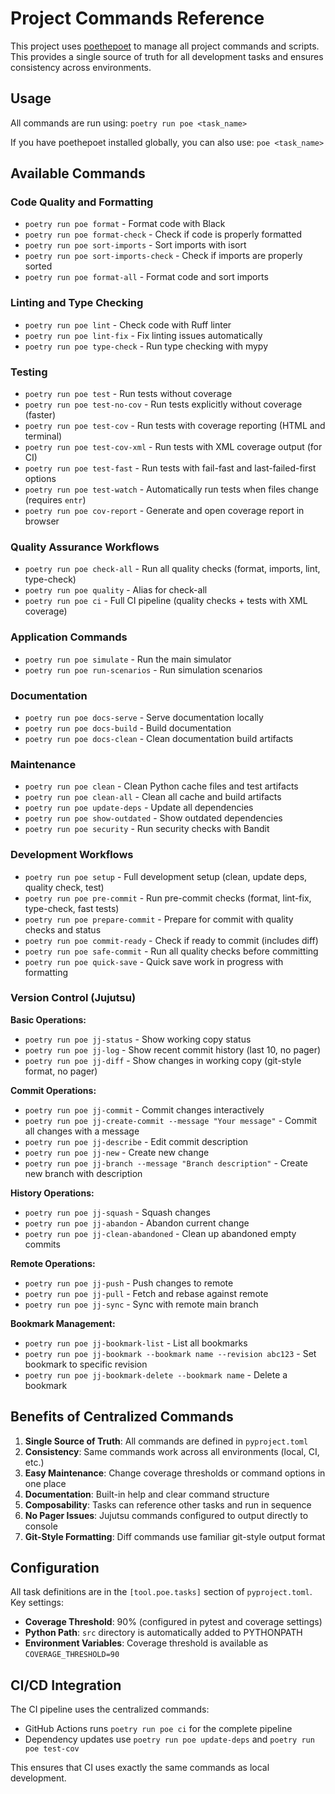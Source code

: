 # Project Commands Reference

This project uses [poethepoet](https://github.com/nat-n/poethepoet) to manage all project commands and scripts. This provides a single source of truth for all development tasks and ensures consistency across environments.

## Usage

All commands are run using: `poetry run poe <task_name>`

If you have poethepoet installed globally, you can also use: `poe <task_name>`

## Available Commands

### Code Quality and Formatting

- `poetry run poe format` - Format code with Black
- `poetry run poe format-check` - Check if code is properly formatted
- `poetry run poe sort-imports` - Sort imports with isort
- `poetry run poe sort-imports-check` - Check if imports are properly sorted
- `poetry run poe format-all` - Format code and sort imports

### Linting and Type Checking

- `poetry run poe lint` - Check code with Ruff linter
- `poetry run poe lint-fix` - Fix linting issues automatically
- `poetry run poe type-check` - Run type checking with mypy

### Testing

- `poetry run poe test` - Run tests without coverage
- `poetry run poe test-no-cov` - Run tests explicitly without coverage (faster)
- `poetry run poe test-cov` - Run tests with coverage reporting (HTML and terminal)
- `poetry run poe test-cov-xml` - Run tests with XML coverage output (for CI)
- `poetry run poe test-fast` - Run tests with fail-fast and last-failed-first options
- `poetry run poe test-watch` - Automatically run tests when files change (requires `entr`)
- `poetry run poe cov-report` - Generate and open coverage report in browser

### Quality Assurance Workflows

- `poetry run poe check-all` - Run all quality checks (format, imports, lint, type-check)
- `poetry run poe quality` - Alias for check-all
- `poetry run poe ci` - Full CI pipeline (quality checks + tests with XML coverage)

### Application Commands

- `poetry run poe simulate` - Run the main simulator
- `poetry run poe run-scenarios` - Run simulation scenarios

### Documentation

- `poetry run poe docs-serve` - Serve documentation locally
- `poetry run poe docs-build` - Build documentation
- `poetry run poe docs-clean` - Clean documentation build artifacts

### Maintenance

- `poetry run poe clean` - Clean Python cache files and test artifacts
- `poetry run poe clean-all` - Clean all cache and build artifacts
- `poetry run poe update-deps` - Update all dependencies
- `poetry run poe show-outdated` - Show outdated dependencies
- `poetry run poe security` - Run security checks with Bandit

### Development Workflows

- `poetry run poe setup` - Full development setup (clean, update deps, quality check, test)
- `poetry run poe pre-commit` - Run pre-commit checks (format, lint-fix, type-check, fast tests)
- `poetry run poe prepare-commit` - Prepare for commit with quality checks and status
- `poetry run poe commit-ready` - Check if ready to commit (includes diff)
- `poetry run poe safe-commit` - Run all quality checks before committing
- `poetry run poe quick-save` - Quick save work in progress with formatting

### Version Control (Jujutsu)

**Basic Operations:**

- `poetry run poe jj-status` - Show working copy status
- `poetry run poe jj-log` - Show recent commit history (last 10, no pager)
- `poetry run poe jj-diff` - Show changes in working copy (git-style format, no pager)

**Commit Operations:**

- `poetry run poe jj-commit` - Commit changes interactively
- `poetry run poe jj-create-commit --message "Your message"` - Commit all changes with a message
- `poetry run poe jj-describe` - Edit commit description
- `poetry run poe jj-new` - Create new change
- `poetry run poe jj-branch --message "Branch description"` - Create new branch with description

**History Operations:**

- `poetry run poe jj-squash` - Squash changes
- `poetry run poe jj-abandon` - Abandon current change
- `poetry run poe jj-clean-abandoned` - Clean up abandoned empty commits

**Remote Operations:**

- `poetry run poe jj-push` - Push changes to remote
- `poetry run poe jj-pull` - Fetch and rebase against remote
- `poetry run poe jj-sync` - Sync with remote main branch

**Bookmark Management:**

- `poetry run poe jj-bookmark-list` - List all bookmarks
- `poetry run poe jj-bookmark --bookmark name --revision abc123` - Set bookmark to specific revision
- `poetry run poe jj-bookmark-delete --bookmark name` - Delete a bookmark

## Benefits of Centralized Commands

1. **Single Source of Truth**: All commands are defined in `pyproject.toml`
2. **Consistency**: Same commands work across all environments (local, CI, etc.)
3. **Easy Maintenance**: Change coverage thresholds or command options in one place
4. **Documentation**: Built-in help and clear command structure
5. **Composability**: Tasks can reference other tasks and run in sequence
6. **No Pager Issues**: Jujutsu commands configured to output directly to console
7. **Git-Style Formatting**: Diff commands use familiar git-style output format

## Configuration

All task definitions are in the `[tool.poe.tasks]` section of `pyproject.toml`. Key settings:

- **Coverage Threshold**: 90% (configured in pytest and coverage settings)
- **Python Path**: `src` directory is automatically added to PYTHONPATH
- **Environment Variables**: Coverage threshold is available as `COVERAGE_THRESHOLD=90`

## CI/CD Integration

The CI pipeline uses the centralized commands:

- GitHub Actions runs `poetry run poe ci` for the complete pipeline
- Dependency updates use `poetry run poe update-deps` and `poetry run poe test-cov`

This ensures that CI uses exactly the same commands as local development.
